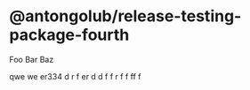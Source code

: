 # @antongolub/release-testing-package-fourth

Foo Bar Baz

qwe we er334 d r f er d d f f r f f ff f
